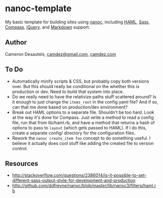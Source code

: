 # nanoc-template

My basic template for building sites using [nanoc](http://nanoc.stoneship.org/), including [HAML](http://haml-lang.com/), [Sass](http://sass-lang.com/), [Compass](http://compass-style.org/), [jQuery](http://jquery.com/), and [Markdown](http://daringfireball.net/projects/markdown/) support.

## Author

Cameron Desautels, <camdez@gmail.com>, [camdez.com](http://camdez.com)

## To Do

- Automatically minify scripts & CSS, but probably copy both versions over. But this should really be conditional on the whether this is production or dev.  Need to build that system into place.
- Do we really need to have the relativize paths stuff scattered around?  Is it enough to just change the `items_root` in the config.yaml file?  And if so, can that me done based on production/dev environment?
- Break out HAML options to a separate file.  Shouldn't be too hard. Look at the way it's done for Compass.  Just write a method to read a config file, run that from lib/haml.rb, and have a method that returns a hash of options to pass to `layout` (which gets passed to HAML).  If I do this, create a separate config/ directory for the configuration files.
- Rework the `nanoc create_item foo` concept to do something useful. I believe it actually does cool stuff like adding the created file to version control.

## Resources

- http://stackoverflow.com/questions/2386014/is-it-possible-to-set-different-sass-output-style-for-development-and-production
- http://github.com/ddfreyne/nanoc/blob/master/lib/nanoc3/filters/haml.rb
